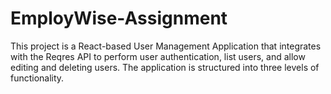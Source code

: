 # EmployWise-Assignment
This project is a React-based User Management Application that integrates with the Reqres API to perform user authentication, list users, and allow editing and deleting users. The application is structured into three levels of functionality.
